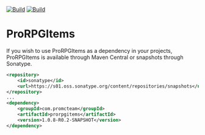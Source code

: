 [![Build](https://github.com/promcteam/prorpgitems/actions/workflows/release.yml/badge.svg?branch=main)](https://s01.oss.sonatype.org/content/repositories/releases/com/promcteam/prorpgitems/1.0.8-R0.2-SNAPSHOT)
[![Build](https://github.com/promcteam/prorpgitems/actions/workflows/devbuild.yml/badge.svg?branch=dev)](https://s01.oss.sonatype.org/content/repositories/snapshots/com/promcteam/prorpgitems/1.0.8-R0.2-SNAPSHOT)

# ProRPGItems

If you wish to use ProRPGItems as a dependency in your projects, ProRPGItems is available through Maven Central
or snapshots through Sonatype.

```xml
<repository>
    <id>sonatype</id>
    <url>https://s01.oss.sonatype.org/content/repositories/snapshots</url>
</repository>
...
<dependency>
    <groupId>com.promcteam</groupId>
    <artifactId>prorpgitems</artifactId>
    <version>1.0.8-R0.2-SNAPSHOT</version>
</dependency>
```